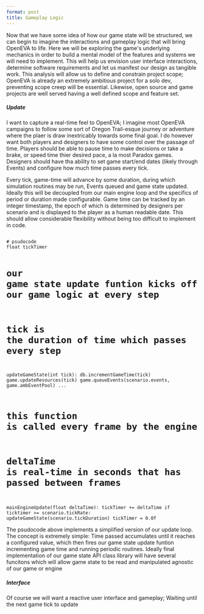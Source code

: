 ```yaml
---
format: post
title: Gameplay Logic
---
```

Now that we have some idea of how our game state will be structured, we can begin to imagine the interactions and gameplay logic that will bring OpenEVA to life. Here we will be exploring the game's underlying mechanics in order to build a mental model of the features and systems we will need to implement. This will help us envision user interface interactions, determine software requirements and let us manifest our design as tangible work. This analysis will allow us to define and constrain project scope; OpenEVA is already an extremely ambitious project for a solo dev, preventing scope creep will be essential. Likewise, open source and game  projects are well served having a well defined scope and feature set.

##### Update

I want to capture a real-time feel to OpenEVA; I imagine most OpenEVA campaigns to follow some sort of Oregon Trail-esque journey or adventure where the plaer is draw inextricably towards some final goal. I do however want both players and designers to have some control over the passage of time. Players should be able to pause time to make decisions or take a brake, or speed time thier desired pace, a la most Paradox games. Designers should have tha ability to set game start/end dates (likely through Events) and configure how much time passes every tick.

Every tick, game-time will advance by some duration, during which simulation routines may be run, Events queued and game state updated. Ideally this will be decoupled from our main engine loop and the specifics of period or duration made configurable. Game time can be tracked by an integer timestamp, the epoch of which is determined by designers per scenario and is displayed to the player as a human readable date. This should allow considerable flexibility without being too difficult to implement in code.

<code>
# psudocode
float tickTimer

# our game state update funtion kicks off our game logic at every step
# tick is the duration of time which passes every step
updateGameState(int tick):
    db.incrementGameTime(tick)
    game.updateResources(tick)
    game.queueEvents(scenario.events, game.ambEventPool)
    ...

# this function is called every frame by the engine
# deltaTime is real-time in seconds that has passed between frames
mainEngineUpdate(float deltaTime):
    tickTimer += deltaTime
    if ticktimer >= scenario.tickRate:
        updateGameState(scenario.tickDuration)
	tickTimer = 0.0f
</code>

The psudocode above implements a simplified version of our update loop. The concept is extremely simple: Time passed accumulates until it reaches a configured value, which then fires our game state update funtion incrementing game time and running periodic routines. Ideally final implementation of our game state API class library will have several funcitons which will allow game state to be read and manipulated agnostic of our game or engine

##### Interface

Of course we will want a reactive user interface and gameplay; Waiting until the next game tick to update 